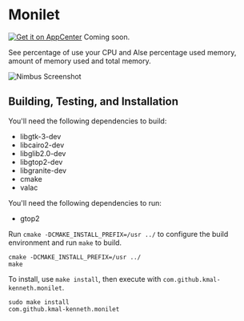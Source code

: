 # Monilet
[![Get it on AppCenter](https://appcenter.elementary.io/badge.svg)](https://appcenter.elementary.io/com.github.danrabbit.nimbu) Coming soon.

See percentage of use your CPU and Alse percentage used memory, amount of memory used and total memory.

![Nimbus Screenshot](https://raw.github.com/kmal-kenneth/monilet/master/data/screenshot.png)

## Building, Testing, and Installation

You'll need the following dependencies to build:

* libgtk-3-dev
* libcairo2-dev
* libglib2.0-dev
* libgtop2-dev
* libgranite-dev
* cmake
* valac

You'll need the following dependencies to run:

* gtop2

Run `cmake -DCMAKE_INSTALL_PREFIX=/usr ../` to configure the build environment and run `make` to build.

    cmake -DCMAKE_INSTALL_PREFIX=/usr ../
    make

To install, use `make install`, then execute with `com.github.kmal-kenneth.monilet`.

    sudo make install
    com.github.kmal-kenneth.monilet

